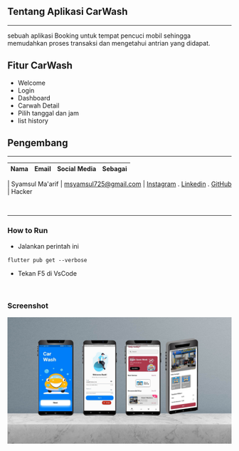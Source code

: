 

## Tentang Aplikasi CarWash
---
sebuah aplikasi Booking untuk tempat pencuci mobil sehingga memudahkan proses transaksi dan mengetahui antrian yang didapat.

## Fitur CarWash
- Welcome
- Login 
- Dashboard
- Carwah Detail
- Pilih tanggal dan jam
- list history 


## Pengembang 
---

| Nama | Email    | Social Media  | Sebagai  |
| :---   | :--- | :--- | :--- |

| Syamsul Ma'arif | msyamsul725@gmail.com | [Instagram](https://www.instagram.com/msyamsul725/) . [Linkedin](https://www.linkedin.com/in/syamsul-maarif-a7475422a/) . [GitHub](https://github.com/Msyamsul7251) | Hacker

<br/>



---
### How to Run
- Jalankan perintah ini
```
flutter pub get --verbose
```

- Tekan F5 di VsCode
<br/>


### Screenshot
![alt text](https://github.com/msyamsul725/car_wash_apk/blob/main/assets/image/sc_fitur.jpg)

<br/>





